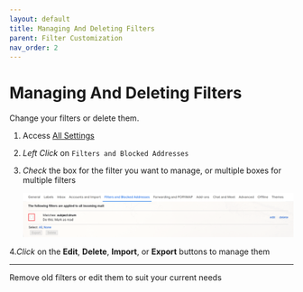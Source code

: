 ```yaml
---
layout: default
title: Managing And Deleting Filters
parent: Filter Customization
nav_order: 2
---
```


# Managing And Deleting Filters

Change your filters or delete them.

1. Access <a href="https://joonior-programmer.github.io/Gmail_Docs/docs/basics#accessing-all-settings" target="_blank">All Settings</a>

2. *Left Click* on ```Filters and Blocked Addresses```

3. *Check* the box for the filter you want to manage, or multiple boxes for multiple filters

    <img src = "https://github.com/Joonior-Programmer/Gmail_Docs/blob/master/assets/images/filterImg/filterManagement.png?raw=true">

4.*Click* on the **Edit**, **Delete**, **Import**, or **Export** buttons to manage them

---

Remove old filters or edit them to suit your current needs